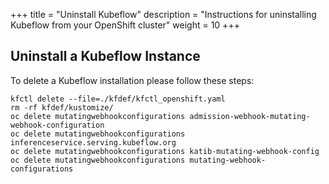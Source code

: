 +++
title = "Uninstall Kubeflow"
description = "Instructions for uninstalling Kubeflow from your OpenShift cluster"
weight = 10
+++

## Uninstall a Kubeflow Instance
To delete a Kubeflow installation please follow these steps:

```
kfctl delete --file=./kfdef/kfctl_openshift.yaml
rm -rf kfdef/kustomize/
oc delete mutatingwebhookconfigurations admission-webhook-mutating-webhook-configuration
oc delete mutatingwebhookconfigurations inferenceservice.serving.kubeflow.org
oc delete mutatingwebhookconfigurations katib-mutating-webhook-config
oc delete mutatingwebhookconfigurations mutating-webhook-configurations
```
